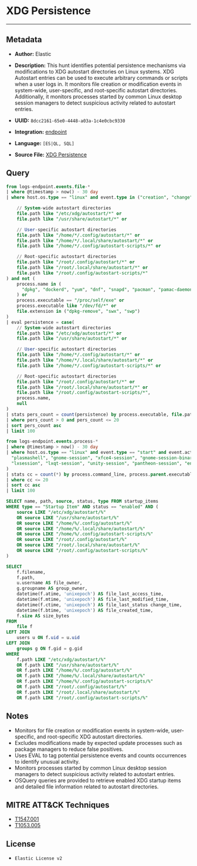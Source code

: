 # XDG Persistence

---

## Metadata

- **Author:** Elastic
- **Description:** This hunt identifies potential persistence mechanisms via modifications to XDG autostart directories on Linux systems. XDG Autostart entries can be used to execute arbitrary commands or scripts when a user logs in. It monitors file creation or modification events in system-wide, user-specific, and root-specific autostart directories. Additionally, it monitors processes started by common Linux desktop session managers to detect suspicious activity related to autostart entries.

- **UUID:** `8dcc2161-65e0-4448-a03a-1c4e0cbc9330`
- **Integration:** [endpoint](https://docs.elastic.co/integrations/endpoint)
- **Language:** `[ES|QL, SQL]`
- **Source File:** [XDG Persistence](../queries/persistence_via_xdg_autostart_modifications.toml)

## Query

```sql
from logs-endpoint.events.file-*
| where @timestamp > now() - 30 day
| where host.os.type == "linux" and event.type in ("creation", "change") and (

    // System-wide autostart directories
    file.path like "/etc/xdg/autostart/*" or
    file.path like "/usr/share/autostart/*" or

    // User-specific autostart directories
    file.path like "/home/*/.config/autostart/*" or
    file.path like "/home/*/.local/share/autostart/*" or
    file.path like "/home/*/.config/autostart-scripts/*" or

    // Root-specific autostart directories
    file.path like "/root/.config/autostart/*" or
    file.path like "/root/.local/share/autostart/*" or
    file.path like "/root/.config/autostart-scripts/*"
) and not (
    process.name in (
      "dpkg", "dockerd", "yum", "dnf", "snapd", "pacman", "pamac-daemon", "microdnf", "podman", "apk"
    ) or
    process.executable == "/proc/self/exe" or
    process.executable like "/dev/fd/*" or
    file.extension in ("dpkg-remove", "swx", "swp")
)
| eval persistence = case(
    // System-wide autostart directories
    file.path like "/etc/xdg/autostart/*" or
    file.path like "/usr/share/autostart/*" or

    // User-specific autostart directories
    file.path like "/home/*/.config/autostart/*" or
    file.path like "/home/*/.local/share/autostart/*" or
    file.path like "/home/*/.config/autostart-scripts/*" or

    // Root-specific autostart directories
    file.path like "/root/.config/autostart/*" or
    file.path like "/root/.local/share/autostart/*" or
    file.path like "/root/.config/autostart-scripts/*",
    process.name,
    null
)
| stats pers_count = count(persistence) by process.executable, file.path
| where pers_count > 0 and pers_count <= 20
| sort pers_count asc
| limit 100
```

```sql
from logs-endpoint.events.process-*
| where @timestamp > now() - 30 day
| where host.os.type == "linux" and event.type == "start" and event.action == "exec" and process.parent.name in (
  "plasmashell", "gnome-session", "xfce4-session", "gnome-session-binary", "mate-session", "cinnamon-session",
  "lxsession", "lxqt-session", "unity-session", "pantheon-session", "enlightenment_start"
)
| stats cc = count(*) by process.command_line, process.parent.executable
| where cc <= 20
| sort cc asc
| limit 100
```

```sql
SELECT name, path, source, status, type FROM startup_items
WHERE type == "Startup Item" AND status == "enabled" AND (
    source LIKE "/etc/xdg/autostart/%"
    OR source LIKE "/usr/share/autostart/%"
    OR source LIKE "/home/%/.config/autostart/%"
    OR source LIKE "/home/%/.local/share/autostart/%"
    OR source LIKE "/home/%/.config/autostart-scripts/%"
    OR source LIKE "/root/.config/autostart/%"
    OR source LIKE "/root/.local/share/autostart/%"
    OR source LIKE "/root/.config/autostart-scripts/%"
)
```

```sql
SELECT
    f.filename,
    f.path,
    u.username AS file_owner,
    g.groupname AS group_owner,
    datetime(f.atime, 'unixepoch') AS file_last_access_time,
    datetime(f.mtime, 'unixepoch') AS file_last_modified_time,
    datetime(f.ctime, 'unixepoch') AS file_last_status change_time,
    datetime(f.btime, 'unixepoch') AS file_created_time,
    f.size AS size_bytes
FROM
    file f
LEFT JOIN
    users u ON f.uid = u.uid
LEFT JOIN
    groups g ON f.gid = g.gid
WHERE
    f.path LIKE "/etc/xdg/autostart/%"
    OR f.path LIKE "/usr/share/autostart/%"
    OR f.path LIKE "/home/%/.config/autostart/%"
    OR f.path LIKE "/home/%/.local/share/autostart/%"
    OR f.path LIKE "/home/%/.config/autostart-scripts/%"
    OR f.path LIKE "/root/.config/autostart/%"
    OR f.path LIKE "/root/.local/share/autostart/%"
    OR f.path LIKE "/root/.config/autostart-scripts/%"
```

## Notes

- Monitors for file creation or modification events in system-wide, user-specific, and root-specific XDG autostart directories.
- Excludes modifications made by expected update processes such as package managers to reduce false positives.
- Uses EVAL to tag potential persistence events and counts occurrences to identify unusual activity.
- Monitors processes started by common Linux desktop session managers to detect suspicious activity related to autostart entries.
- OSQuery queries are provided to retrieve enabled XDG startup items and detailed file information related to autostart directories.

## MITRE ATT&CK Techniques

- [T1547.001](https://attack.mitre.org/techniques/T1547/001)
- [T1053.005](https://attack.mitre.org/techniques/T1053/005)

## License

- `Elastic License v2`
